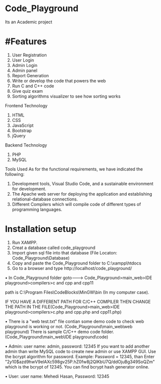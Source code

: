 # Code_Playground
Its an Academic project
# #Features
1. User Registration
2. User Login
3. Admin Login
4. Admin panel
5. Report Generation
6. Write or develop the code that powers the web
7. Run C and C++ code
8. Give quiz exam
9. Sorting algorithms visualizer to see how sorting works

Frontend Technology
1. HTML
2. CSS
3. JavaScript
4. Bootstrap
5. jQuery

Backend Technology
1. PHP
2. MySQL

Tools Used
As for the functional requirements, we have indicated the following: 
1) Development tools, Visual Studio Code, and a sustainable environment for 
development. 
2) The Apache web server for deploying the application and establishing 
relational-database connections. 
3) Different Compilers which will compile code of different types of programming 
languages.

# Installation setup

1. Run XAMPP.
2. Creat a database called code_playground
3. Import given sql file into that database (File Locaton: Code_Playground\Database)
4. Copy and paste the Code_Playground folder to C:\xampp\htdocs
5. Go to a browser and type http://localhost/code_playground/




• In Code_Playground folder goto---> Code_Playground>main_web>IDE playground>compilers>c and cpp and cpp11

  path is C:\Program Files\CodeBlocks\MinGW\bin (In my computer case).

  IF YOU HAVE A DIFFERENT PATH FOR C/C++ COMPILER THEN CHANGE THE PATH IN THE FILE(Code_Playground>main_web>IDE playground>compilers>c.php and cpp.php and   cpp11.php)


• There is a "web test.txt" file contian some demo code to check web playground is working or not. (Code_Playground\main_web\web playground)
  There is sample C/C++ demo code folder. (Code_Playground\main_web\IDE playground\code) 

• Admin: user name: admin, password: 12345
  If you want to add another admin than write MySQL code to create new admin or use XAMPP GUI. Use the bcrypt algorithm for password.
  Example: Password = 12345, than Enter "$2y$10$azd9hwV9elAXc598gv25P.hZ0fw8j2QlKbU7Q/ddOjuBg349SoQZm" which is the bcrypt of 12345. You can find bcrypt   hash generator online.

• User: user name: Mehedi Hasan, Password: 12345
